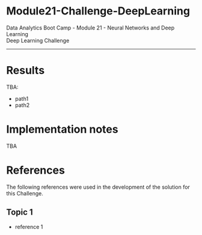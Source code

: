 # Module21-Challenge-DeepLearning

Data Analytics Boot Camp - Module 21 - Neural Networks and Deep Learning \
Deep Learning Challenge

---

# Results

TBA:
- path1
- path2

# Implementation notes

TBA

# References

The following references were used in the development of the solution for this Challenge.

## Topic 1
- reference 1

